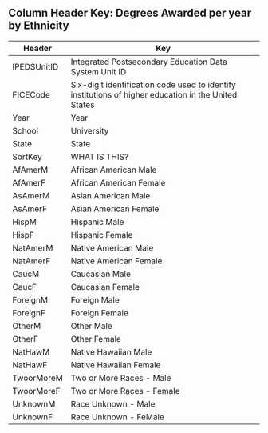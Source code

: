 ## Column Header Key: Degrees Awarded per year by Ethnicity

Header | Key
------------ | -------------
IPEDSUnitID | Integrated Postsecondary Education Data System Unit ID
FICECode | Six-digit identification code used to identify institutions of higher education in the United States
Year | Year
School | University   
| State | State     |  
| SortKey      | WHAT IS THIS? |   
| AfAmerM      | African American Male       |   
| AfAmerF | African American Female     |  
| AsAmerM     | Asian American Male  |   
| AsAmerF      | Asian American Female      |   
| HispM | Hispanic Male    |  
| HispF | Hispanic Female      |  
| NatAmerM | Native American Male      |  
| NatAmerF | Native American Female     |  
| CaucM | Caucasian Male     |  
| CaucF | Caucasian Female      |  
| ForeignM | Foreign Male       |  
| ForeignF | Foreign Female     |  
| OtherM | Other Male      |  
| OtherF | Other Female     |  
| NatHawM | Native Hawaiian Male     |  
| NatHawF | Native Hawaiian Female     |  
| TwoorMoreM | Two or More Races - Male      | 
| TwoorMoreF | Two or More Races - Female      | 
| UnknownM | Race Unknown - Male     | 
| UnknownF | Race Unknown - FeMale     | 
